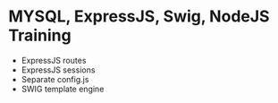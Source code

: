 # MYSQL, ExpressJS, Swig, NodeJS Training 

- ExpressJS routes
- ExpressJS sessions
- Separate config.js
- SWIG template engine